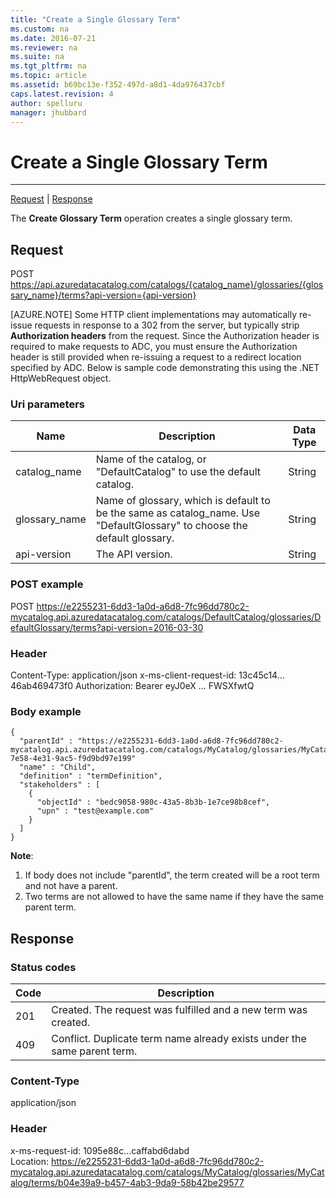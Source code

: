 ```yaml
---
title: "Create a Single Glossary Term"
ms.custom: na
ms.date: 2016-07-21
ms.reviewer: na
ms.suite: na
ms.tgt_pltfrm: na
ms.topic: article
ms.assetid: b69bc13e-f352-497d-a8d1-4da976437cbf
caps.latest.revision: 4
author: spelluru
manager: jhubbard
---
```

# Create a Single Glossary Term
---  
[Request](#request) | [Response](#response)  
<a name="top"/>  
  
The __Create Glossary Term__ operation creates a single glossary term.  
<a name="request"/>  
## Request  
POST https://api.azuredatacatalog.com/catalogs/{catalog_name}/glossaries/{glossary_name}/terms?api-version={api-version}  
  
[AZURE.NOTE] Some HTTP client implementations may automatically re-issue requests in response to a 302 from the server, but typically strip **Authorization headers** from the request. Since the Authorization header is required to make requests to ADC, you must ensure the Authorization header is still provided when re-issuing a request to a redirect location specified by ADC. Below is sample code demonstrating this using the .NET HttpWebRequest object.  
  
### Uri parameters  
|Name|Description|Data Type  
|---|---|---  
|catalog_name|Name of the catalog, or "DefaultCatalog" to use the default catalog.|String  
|glossary_name|Name of glossary, which is default to be the same as catalog_name. Use "DefaultGlossary" to choose the default glossary.|String  
|api-version|The API version.|String  
### POST example  
POST https://e2255231-6dd3-1a0d-a6d8-7fc96dd780c2-mycatalog.api.azuredatacatalog.com/catalogs/DefaultCatalog/glossaries/DefaultGlossary/terms?api-version=2016-03-30  
### Header  
Content-Type: application/json x-ms-client-request-id: 13c45c14…46ab469473f0 Authorization: Bearer eyJ0eX ... FWSXfwtQ  
<a name="response"/>  
### Body example  
```  
{  
  "parentId" : "https://e2255231-6dd3-1a0d-a6d8-7fc96dd780c2-mycatalog.api.azuredatacatalog.com/catalogs/MyCatalog/glossaries/MyCatalog/terms/e44b497d-7e58-4e31-9ac5-f9d9bd97e199"  
  "name" : "Child",  
  "definition" : "termDefinition",  
  "stakeholders" : [  
    {  
      "objectId" : "bedc9058-980c-43a5-8b3b-1e7ce98b8cef",  
      "upn" : "test@example.com"  
    }  
  ]  
}  
```  
__Note__:  
1. If body does not include "parentId", the term created will be a root term and not have a parent.  
2. Two terms are not allowed to have the same name if they have the same parent term.  
  
## Response  
### Status codes  
|Code|Description  
|---|---  
|201|Created. The request was fulfilled and a new term was created.  
|409|Conflict. Duplicate term name already exists under the same parent term.  
  
### Content-Type  
application/json  
### Header  
x-ms-request-id: 1095e88c…caffabd6dabd  
Location:  https://e2255231-6dd3-1a0d-a6d8-7fc96dd780c2-mycatalog.api.azuredatacatalog.com/catalogs/MyCatalog/glossaries/MyCatalog/terms/b04e39a9-b457-4ab3-9da9-58b42be29577  
